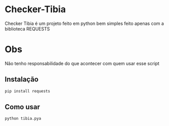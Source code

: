 # Checker-Tibia

Checker Tibia é um projeto feito em python bem simples feito apenas com a biblioteca REQUESTS

# Obs
 Não tenho responsabilidade do que acontecer com quem usar esse script

## Instalação



```bash
pip install requests
```

## Como usar

```bash
python tibia.pya

